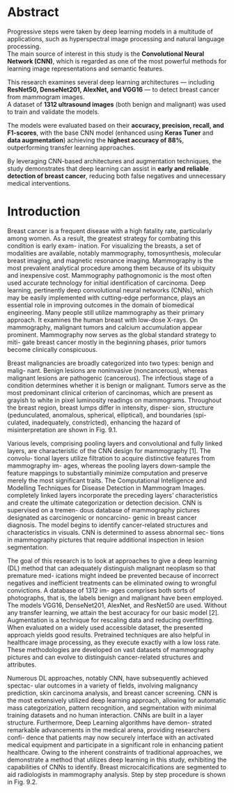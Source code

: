 # Abstract

Progressive steps were taken by deep learning models in a multitude of applications, such as hyperspectral image processing and natural language processing.  
The main source of interest in this study is the **Convolutional Neural Network (CNN)**, which is regarded as one of the most powerful methods for learning image representations and semantic features.

This research examines several deep learning architectures — including **ResNet50, DenseNet201, AlexNet, and VGG16** — to detect breast cancer from mammogram images.  
A dataset of **1312 ultrasound images** (both benign and malignant) was used to train and validate the models.

The models were evaluated based on their **accuracy, precision, recall, and F1-scores**, with the base CNN model (enhanced using **Keras Tuner** and **data augmentation**) achieving the **highest accuracy of 88%**, outperforming transfer learning approaches.  

By leveraging CNN-based architectures and augmentation techniques, the study demonstrates that deep learning can assist in **early and reliable detection of breast cancer**, reducing both false negatives and unnecessary medical interventions.


# Introduction

Breast cancer is a frequent disease with a high fatality rate, particularly among
women. As a result, the greatest strategy for combating this condition is early exam-
ination. For visualizing the breasts, a set of modalities are available, notably
mammography, tomosynthesis, molecular breast imaging, and magnetic resonance
imaging. Mammography is the most prevalent analytical procedure among them
because of its ubiquity and inexpensive cost. Mammography pathognomonic is
the most often used accurate technology for initial identification of carcinoma.
Deep learning, pertinently deep convolutional neural networks (CNNs), which
may be easily implemented with cutting-edge performance, plays an essential role
in improving outcomes in the domain of biomedical engineering. Many people still
utilize mammography as their primary approach. It examines the human breast with
low-dose X-rays. On mammography, malignant tumors and calcium accumulation
appear prominent. Mammography now serves as the global standard strategy to miti-
gate breast cancer mostly in the beginning phases, prior tumors become clinically
conspicuous.

Breast malignancies are broadly categorized into two types: benign and malig-
nant. Benign lesions are noninvasive (noncancerous), whereas malignant lesions
are pathogenic (cancerous). The infectious stage of a condition determines whether
it is benign or malignant. Tumors serve as the most predominant clinical criterion of
carcinomas, which are present as grayish to white in pixel luminosity readings on
mammograms. Throughout the breast region, breast lumps differ in intensity, disper-
sion, structure (pedunculated, anomalous, spherical, elliptical), and boundaries (spi-
culated, inadequately, constricted), enhancing the hazard of misinterpretation are
shown in Fig. 9.1.

Various levels, comprising pooling layers and convolutional and fully linked
layers, are characteristic of the CNN design for mammography [1]. The convolu-
tional layers utilize filtration to acquire distinctive features from mammography im-
ages, whereas the pooling layers down-sample the feature mappings to substantially
minimize computation and preserve merely the most significant traits. The
Computational Intelligence and Modelling Techniques for Disease Detection in Mammogram Images. 
completely linked layers incorporate the preceding layers’ characteristics and create
the ultimate categorization or detection decision. CNN is supervised on a tremen-
dous database of mammography pictures designated as carcinogenic or noncarcino-
genic in breast cancer diagnosis. The model begins to identify cancer-related
structures and characteristics in visuals. CNN is determined to assess abnormal sec-
tions in mammography pictures that require additional inspection in lesion
segmentation.

The goal of this research is to look at approaches to give a deep learning (DL)
method that can adequately distinguish malignant neoplasm so that premature med-
ications might indeed be prevented because of incorrect negatives and inefficient
treatments can be eliminated owing to wrongful convictions. A database of 1312 im-
ages comprises both sorts of photographs, that is, the labels benign and malignant
have been employed. The models VGG16, DenseNet201, AlexNet, and ResNet50
are used. Without any transfer learning, we attain the best accuracy for our basic
model [2]. Augmentation is a technique for rescaling data and reducing overfitting.
When evaluated on a widely used accessible dataset, the presented approach yields
good results. Pretrained techniques are also helpful in healthcare image processing,
as they execute exactly with a low loss rate. These methodologies are developed on
vast datasets of mammography pictures and can evolve to distinguish cancer-related
structures and attributes.

Numerous DL approaches, notably CNN, have subsequently achieved spectac-
ular outcomes in a variety of fields, involving malignancy prediction, skin carcinoma
analysis, and breast cancer screening. CNN is the most extensively utilized deep
learning approach, allowing for automatic mass categorization, pattern recognition,
and segmentation with minimal training datasets and no human interaction. CNNs
are built in a layer structure. Furthermore, Deep Learning algorithms have demon-
strated remarkable advancements in the medical arena, providing researchers confi-
dence that patients may now securely interface with an activated medical equipment
and participate in a significant role in enhancing patient healthcare. Owing to the
inherent constraints of traditional approaches, we demonstrate a method that utilizes
deep learning in this study, exhibiting the capabilities of CNNs to identify. Breast
microcalcifications are segmented to aid radiologists in mammography analysis.
Step by step procedure is shown in Fig. 9.2.
